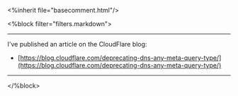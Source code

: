 <%inherit file="basecomment.html"/>

<%block filter="filters.markdown">


-------------

I've published an article on the CloudFlare blog:

 * [https://blog.cloudflare.com/deprecating-dns-any-meta-query-type/](https://blog.cloudflare.com/deprecating-dns-any-meta-query-type/)


-------------

</%block>
